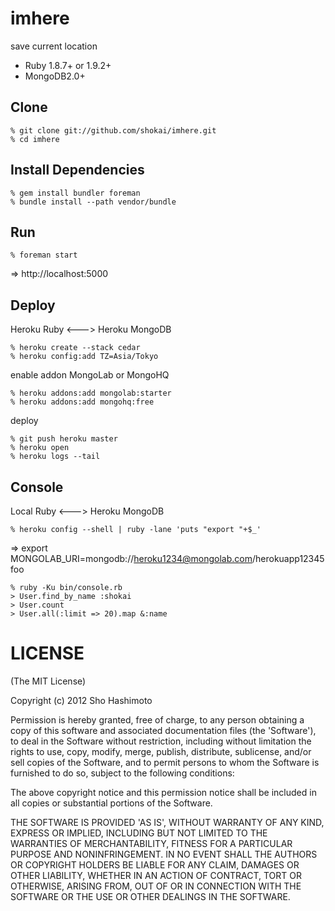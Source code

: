 imhere
======
save current location

* Ruby 1.8.7+ or 1.9.2+
* MongoDB2.0+


Clone
-----

    % git clone git://github.com/shokai/imhere.git
    % cd imhere


Install Dependencies
--------------------

    % gem install bundler foreman
    % bundle install --path vendor/bundle


Run
---

    % foreman start

=> http://localhost:5000


Deploy
------

Heroku Ruby <---> Heroku MongoDB

    % heroku create --stack cedar
    % heroku config:add TZ=Asia/Tokyo

enable addon MongoLab or MongoHQ

    % heroku addons:add mongolab:starter
    % heroku addons:add mongohq:free

deploy

    % git push heroku master
    % heroku open
    % heroku logs --tail


Console
-------

Local Ruby <---> Heroku MongoDB

    % heroku config --shell | ruby -lane 'puts "export "+$_'

 => export MONGOLAB_URI=mongodb://heroku1234@mongolab.com/herokuapp12345foo

    % ruby -Ku bin/console.rb
    > User.find_by_name :shokai
    > User.count
    > User.all(:limit => 20).map &:name


LICENSE
=======
(The MIT License)

Copyright (c) 2012 Sho Hashimoto

Permission is hereby granted, free of charge, to any person obtaining
a copy of this software and associated documentation files (the
'Software'), to deal in the Software without restriction, including
without limitation the rights to use, copy, modify, merge, publish,
distribute, sublicense, and/or sell copies of the Software, and to
permit persons to whom the Software is furnished to do so, subject to
the following conditions:

The above copyright notice and this permission notice shall be
included in all copies or substantial portions of the Software.

THE SOFTWARE IS PROVIDED 'AS IS', WITHOUT WARRANTY OF ANY KIND,
EXPRESS OR IMPLIED, INCLUDING BUT NOT LIMITED TO THE WARRANTIES OF
MERCHANTABILITY, FITNESS FOR A PARTICULAR PURPOSE AND NONINFRINGEMENT.
IN NO EVENT SHALL THE AUTHORS OR COPYRIGHT HOLDERS BE LIABLE FOR ANY
CLAIM, DAMAGES OR OTHER LIABILITY, WHETHER IN AN ACTION OF CONTRACT,
TORT OR OTHERWISE, ARISING FROM, OUT OF OR IN CONNECTION WITH THE
SOFTWARE OR THE USE OR OTHER DEALINGS IN THE SOFTWARE.

